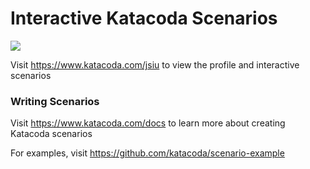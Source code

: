 # Interactive Katacoda Scenarios

[![](http://shields.katacoda.com/katacoda/jsiu/count.svg)](https://www.katacoda.com/jsiu "Get your profile on Katacoda.com")

Visit https://www.katacoda.com/jsiu to view the profile and interactive scenarios

### Writing Scenarios
Visit https://www.katacoda.com/docs to learn more about creating Katacoda scenarios

For examples, visit https://github.com/katacoda/scenario-example
